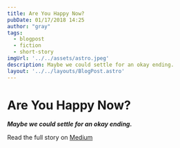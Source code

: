 ```yaml
---
title: Are You Happy Now?
pubDate: 01/17/2018 14:25
author: "gray"
tags:
  - blogpost
  - fiction
  - short-story
imgUrl: '../../assets/astro.jpeg'
description: Maybe we could settle for an okay ending.
layout: '../../layouts/BlogPost.astro'
---
```


# Are You Happy Now?


***Maybe we could settle for an okay ending.***

Read the full story on [Medium](https://medium.com/the-creative-cafe/are-you-happy-now-f3e146d8983b)